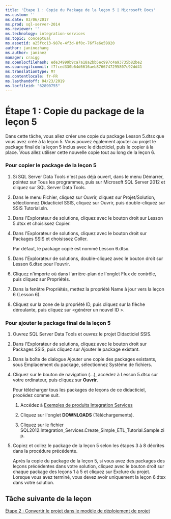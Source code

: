 ```yaml
---
title: 'Étape 1 : Copie du Package de la leçon 5 | Microsoft Docs'
ms.custom: ''
ms.date: 03/06/2017
ms.prod: sql-server-2014
ms.reviewer: ''
ms.technology: integration-services
ms.topic: conceptual
ms.assetid: a25fcc13-987e-4f3d-8f0c-76f7e6e59920
author: janinezhang
ms.author: janinez
manager: craigg
ms.openlocfilehash: ede34999b9ca7a18a2bb5ec997c4a93735b82be2
ms.sourcegitcommit: f7fced330b64d6616aeb8766747295807c92dd41
ms.translationtype: MT
ms.contentlocale: fr-FR
ms.lasthandoff: 04/23/2019
ms.locfileid: "62890755"
---
```

# <a name="step-1-copying-the-lesson-5-package"></a>Étape 1 : Copie du package de la leçon 5
  Dans cette tâche, vous allez créer une copie du package Lesson 5.dtsx que vous avez créé à la leçon 5. Vous pouvez également ajouter au projet le package final de la leçon 5 inclus avec le didacticiel, puis le copier à la place. Vous allez utiliser cette nouvelle copie tout au long de la leçon 6.  
  
### <a name="to-copy-the-lesson-5-package"></a>Pour copier le package de la leçon 5  
  
1.  Si SQL Server Data Tools n'est pas déjà ouvert, dans le menu Démarrer, pointez sur Tous les programmes, puis sur Microsoft SQL Server 2012 et cliquez sur SQL Server Data Tools.  
  
2.  Dans le menu Fichier, cliquez sur Ouvrir, cliquez sur Projet/Solution, sélectionnez Didacticiel SSIS, cliquez sur Ouvrir, puis double-cliquez sur SSIS Tutorial.sln.  
  
3.  Dans l'Explorateur de solutions, cliquez avec le bouton droit sur Lesson 5.dtsx et choisissez Copier.  
  
4.  Dans l'Explorateur de solutions, cliquez avec le bouton droit sur Packages SSIS et choisissez Coller.  
  
     Par défaut, le package copié est nommé Lesson 6.dtsx.  
  
5.  Dans l'Explorateur de solutions, double-cliquez avec le bouton droit sur Lesson 6.dtsx pour l'ouvrir.  
  
6.  Cliquez n'importe où dans l'arrière-plan de l'onglet Flux de contrôle, puis cliquez sur Propriétés.  
  
7.  Dans la fenêtre Propriétés, mettez la propriété Name à jour vers la leçon 6 (Lesson 6).  
  
8.  Cliquez sur la zone de la propriété ID, puis cliquez sur la flèche déroulante, puis cliquez sur \<générer un nouvel ID >.  
  
### <a name="to-add-the-completed-lesson-5-package"></a>Pour ajouter le package final de la leçon 5  
  
1.  Ouvrez SQL Server Data Tools et ouvrez le projet Didacticiel SSIS.  
  
2.  Dans l'Explorateur de solutions, cliquez avec le bouton droit sur Packages SSIS, puis cliquez sur Ajouter le package existant.  
  
3.  Dans la boîte de dialogue Ajouter une copie des packages existants, sous Emplacement du package, sélectionnez Système de fichiers.  
  
4.  Cliquez sur le bouton de navigation (...), accédez à Lesson 5.dtsx sur votre ordinateur, puis cliquez sur **Ouvrir**.  
  
     Pour télécharger tous les packages de leçons de ce didacticiel, procédez comme suit.  
  
    1.  Accédez à [Exemples de produits Integration Services](https://go.microsoft.com/fwlink/?LinkId=275027)  
  
    2.  Cliquez sur l'onglet **DOWNLOADS** (Téléchargements).  
  
    3.  Cliquez sur le fichier SQL2012.Integration_Services.Create_Simple_ETL_Tutorial.Sample.zip.  
  
5.  Copiez et collez le package de la leçon 5 selon les étapes 3 à 8 décrites dans la procédure précédente.  
  
     Après la copie du package de la leçon 5, si vous avez des packages des leçons précédentes dans votre solution, cliquez avec le bouton droit sur chaque package des leçons 1 à 5 et cliquez sur Exclure du projet. Lorsque vous avez terminé, vous devez avoir uniquement la leçon 6.dtsx dans votre solution.  
  
## <a name="next-task-in-lesson"></a>Tâche suivante de la leçon  
 [Étape 2 : Convertir le projet dans le modèle de déploiement de projet](lesson-6-2-converting-the-project-to-the-project-deployment-model.md)  
  
  
